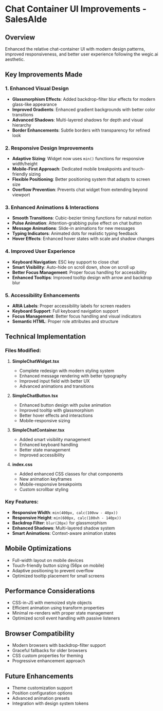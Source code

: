 # Chat Container UI Improvements - SalesAIde

## Overview
Enhanced the relative chat-container UI with modern design patterns, improved responsiveness, and better user experience following the wegic.ai aesthetic.

## Key Improvements Made

### 1. Enhanced Visual Design
- **Glassmorphism Effects**: Added backdrop-filter blur effects for modern glass-like appearance
- **Improved Gradients**: Enhanced gradient backgrounds with better color transitions
- **Advanced Shadows**: Multi-layered shadows for depth and visual hierarchy
- **Border Enhancements**: Subtle borders with transparency for refined look

### 2. Responsive Design Improvements
- **Adaptive Sizing**: Widget now uses `min()` functions for responsive width/height
- **Mobile-First Approach**: Dedicated mobile breakpoints and touch-friendly sizing
- **Flexible Positioning**: Better positioning system that adapts to screen size
- **Overflow Prevention**: Prevents chat widget from extending beyond viewport

### 3. Enhanced Animations & Interactions
- **Smooth Transitions**: Cubic-bezier timing functions for natural motion
- **Pulse Animation**: Attention-grabbing pulse effect on chat button
- **Message Animations**: Slide-in animations for new messages
- **Typing Indicators**: Animated dots for realistic typing feedback
- **Hover Effects**: Enhanced hover states with scale and shadow changes

### 4. Improved User Experience
- **Keyboard Navigation**: ESC key support to close chat
- **Smart Visibility**: Auto-hide on scroll down, show on scroll up
- **Better Focus Management**: Proper focus handling for accessibility
- **Enhanced Tooltips**: Improved tooltip design with arrow and backdrop blur

### 5. Accessibility Enhancements
- **ARIA Labels**: Proper accessibility labels for screen readers
- **Keyboard Support**: Full keyboard navigation support
- **Focus Management**: Better focus handling and visual indicators
- **Semantic HTML**: Proper role attributes and structure

## Technical Implementation

### Files Modified:
1. **SimpleChatWidget.tsx**
   - Complete redesign with modern styling system
   - Enhanced message rendering with better typography
   - Improved input field with better UX
   - Advanced animations and transitions

2. **SimpleChatButton.tsx**
   - Enhanced button design with pulse animation
   - Improved tooltip with glassmorphism
   - Better hover effects and interactions
   - Mobile-responsive sizing

3. **SimpleChatContainer.tsx**
   - Added smart visibility management
   - Enhanced keyboard handling
   - Better state management
   - Improved accessibility

4. **index.css**
   - Added enhanced CSS classes for chat components
   - New animation keyframes
   - Mobile-responsive breakpoints
   - Custom scrollbar styling

### Key Features:
- **Responsive Width**: `min(400px, calc(100vw - 40px))`
- **Responsive Height**: `min(600px, calc(100vh - 140px))`
- **Backdrop Filter**: `blur(20px)` for glassmorphism
- **Enhanced Shadows**: Multi-layered shadow system
- **Smart Animations**: Context-aware animation states

## Mobile Optimizations
- Full-width layout on mobile devices
- Touch-friendly button sizing (56px on mobile)
- Adaptive positioning to prevent overflow
- Optimized tooltip placement for small screens

## Performance Considerations
- CSS-in-JS with memoized style objects
- Efficient animation using transform properties
- Minimal re-renders with proper state management
- Optimized scroll event handling with passive listeners

## Browser Compatibility
- Modern browsers with backdrop-filter support
- Graceful fallbacks for older browsers
- CSS custom properties for theming
- Progressive enhancement approach

## Future Enhancements
- Theme customization support
- Position configuration options
- Advanced animation presets
- Integration with design system tokens
